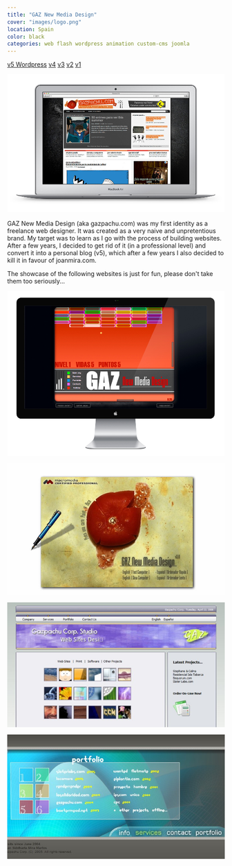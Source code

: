 ```yaml
---
title: "GAZ New Media Design"
cover: "images/logo.png"
location: Spain
color: black
categories: web flash wordpress animation custom-cms joomla
---
```


<p class="align-center">
<a class="btn" href="http://gazpachu.herokuapp.com" target="_blank">v5 Wordpress</a>
<a class="btn" href="http://work.joanmira.com/webs/gazpachu/v4/" target="_blank">v4</a>
<a class="btn" href="http://work.joanmira.com/webs/gazpachu/v3/" target="_blank">v3</a>
<a class="btn" href="http://work.joanmira.com/webs/gazpachu/v2/" target="_blank">v2</a>
<a class="btn" href="http://work.joanmira.com/webs/gazpachu/v1/" target="_blank">v1</a>
</p>

![](./images/1.jpg)

GAZ New Media Design (aka gazpachu.com) was my first identity as a freelance web designer. It was created as a very naive and unpretentious brand. My target was to learn as I go with the process of building websites. After a few years, I decided to get rid of it (in a professional level) and convert it into a personal blog (v5), which after a few years I also decided to kill it in favour of joanmira.com.

The showcase of the following websites is just for fun, please don't take them too seriously...

![](./images/2.jpg)

![](./images/3.jpg)

![](./images/4.jpg)

![](./images/5.jpg)
